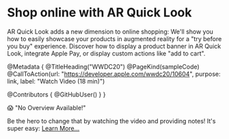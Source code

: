 # Shop online with AR Quick Look

AR Quick Look adds a new dimension to online shopping: We'll show you how to easily showcase your products in augmented reality for a "try before you buy" experience. Discover how to display a product banner in AR Quick Look, integrate Apple Pay, or display custom actions like "add to cart".

@Metadata {
   @TitleHeading("WWDC20")
   @PageKind(sampleCode)
   @CallToAction(url: "https://developer.apple.com/wwdc20/10604", purpose: link, label: "Watch Video (18 min)")

   @Contributors {
      @GitHubUser(<replace this with your GitHub handle>)
   }
}

😱 "No Overview Available!"

Be the hero to change that by watching the video and providing notes! It's super easy:
 [Learn More…](https://wwdcnotes.com/documentation/wwdcnotes/contributing)
